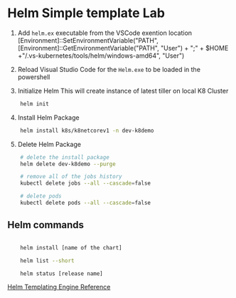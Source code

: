 # Helm Simple template Lab

1. Add `helm.ex` executable from the VSCode exention location
[Environment]::SetEnvironmentVariable("PATH", [Environment]::GetEnvironmentVariable("PATH", "User") + ";" + $HOME +"/.vs-kubernetes/tools/helm/windows-amd64", "User")

2. Reload Visual Studio Code for the `Helm.exe` to be loaded in the powershell

3. Initialize Helm
This will create instance of latest tiller on local K8 Cluster

```bash
    helm init
```

4. Install Helm Package

```bash
    helm install k8s/k8netcorev1 -n dev-k8demo
```

5. Delete Helm Package

```bash
    # delete the install package
    helm delete dev-k8demo --purge

    # remove all of the jobs history
    kubectl delete jobs --all --cascade=false

    # delete pods
    kubectl delete pods --all --cascade=false
```

## Helm commands
```bash

    helm install [name of the chart]

    helm list --short

    helm status [release name]
```

[Helm Templating Engine Reference](./docs/helm-reference.md)